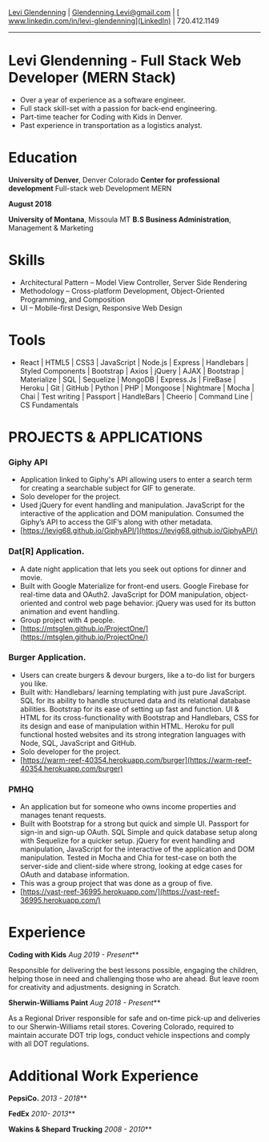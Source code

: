 [Levi Glendenning](https://levig68.github.io/LeviGlendenning/) | [Glendenning.Levi@gmail.com](glendenning.levi@gmail.com) | [	www.linkedin.com/in/levi-glendenning](LinkedIn) | 720.412.1149
***

# Levi Glendenning - Full Stack Web Developer (MERN Stack)

*  Over a year of experience as a software engineer.
* Full stack skill-set with a passion for back-end engineering.
* Part-time teacher for Coding with Kids in Denver.
* Past experience in transportation as a logistics analyst.

# Education

**__University of Denver__**, Denver Colorado 
__Center for professional development__
Full-stack web Development MERN

__August 2018__


**__University of Montana__**, Missoula MT
__B.S Business Administration__, Management & Marketing

# Skills

* Architectural Pattern – Model View Controller, Server Side Rendering
* Methodology –  Cross-platform Development, Object-Oriented Programming, and  Composition
* UI – Mobile-first Design, Responsive Web Design

# Tools

* React | HTML5 | CSS3 | JavaScript | Node.js | Express | Handlebars | Styled Components | Bootstrap | Axios | jQuery | AJAX | Bootstrap | Materialize | SQL | Sequelize | MongoDB | Express.Js | FireBase | Heroku | Git | GitHub | Python | PHP | Mongoose | Nightmare | Mocha | Chai | Test writing | Passport | HandleBars | Cheerio | Command Line | CS Fundamentals
					
# PROJECTS & APPLICATIONS
					
### Giphy API		
* Application linked to Giphy's API allowing users to enter a search term for creating a searchable subject for GIF to generate.		
* Solo developer for the project.
* Used jQuery for event handling and manipulation. JavaScript for the interactive of the application and DOM manipulation. Consumed the Giphy’s API to access the GIF’s along with other metadata.
*  [https://levig68.github.io/GiphyAPI/](https://levig68.github.io/GiphyAPI/) 
 										
### Dat[R] Application.		
* A date night application that lets you seek out options for dinner and movie.
* Built with Google Materialize for front-end users. Google Firebase for real-time data and OAuth2. JavaScript for DOM manipulation, object-oriented and control web page behavior. jQuery was used for its button animation and event handling.	
* Group project with 4 people.		
* [https://mtsglen.github.io/ProjectOne/](https://mtsglen.github.io/ProjectOne/)
 								
### Burger Application.		
* Users can create burgers & devour burgers, like a to-do list for burgers you like.	
* Built with: Handlebars/ learning templating with just pure JavaScript. SQL for its ability to handle structured data and its relational database abilities. Bootstrap for its ease of setting up fast and function. UI & HTML for its cross-functionality with Bootstrap and Handlebars, CSS for its design and ease of manipulation within HTML. Heroku for pull functional hosted websites and its strong integration languages with Node, SQL, JavaScript and GitHub.		
* Solo developer for the project.
* [https://warm-reef-40354.herokuapp.com/burger](https://warm-reef-40354.herokuapp.com/burger)
  
### PMHQ
* An application but for someone who owns income properties and manages tenant requests.		
* Built with Bootstrap for a strong but quick and simple UI. Passport for sign-in and sign-up OAuth. SQL Simple and quick database setup along with Sequelize for a quicker setup. jQuery for event handling and manipulation, JavaScript for the interactive of the application and DOM manipulation. Tested in Mocha and Chia for test-case on both the server-side and client-side where strong, looking at edge cases for OAuth and database information.			
* This was a group project that was done as a group of five.			
 * [https://vast-reef-36995.herokuapp.com/](https://vast-reef-36995.herokuapp.com/)  

#  Experience

 __Coding with Kids__ _Aug 2019 - Present_**

Responsible for delivering the best lessons possible, engaging the children, helping those in need and challenging those who are ahead. But leave room for creativity and adjustments. designing in Scratch.

__Sherwin-Williams Paint__ _Aug 2018 - Present_**

As a Regional Driver responsible for safe and on-time pick-up and deliveries to our Sherwin-Williams retail stores. Covering Colorado, required to maintain accurate DOT trip logs, conduct vehicle inspections and comply with all DOT regulations. 

# Additional Work Experience

__PepsiCo.__ _2013 - 2018_**


__FedEx__ _2010- 2013_**


__Wakins & Shepard Trucking__ _2008 - 2010_**

